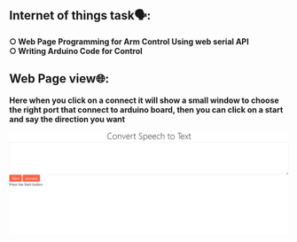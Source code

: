 ## Internet of things task🗣:<br />
**○ Web Page Programming for Arm Control Using web serial API** <br />
**○ Writing Arduino Code for Control**<br />

## Web Page view🌐:<br />

**Here when you click on a connect it will show a small window to choose the right port that connect to arduino board, then you can click on a start and say the direction you want** <br />

<img src="speechtoTextPhoto.png" width="600"> <br />
